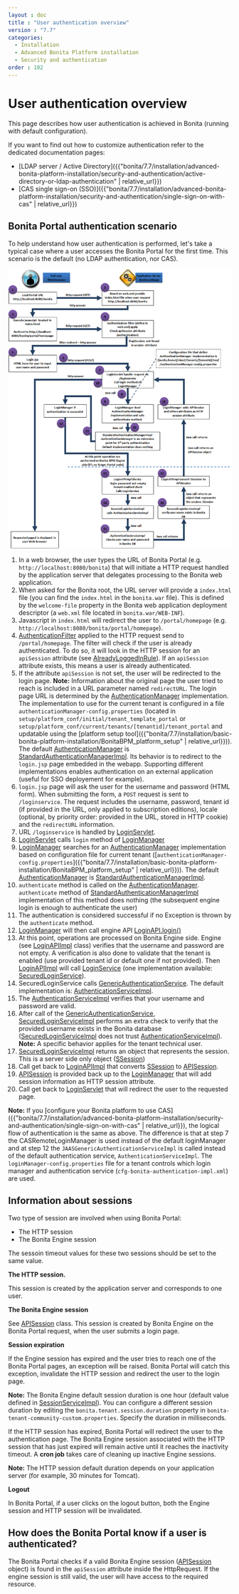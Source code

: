 ```yaml
---
layout : doc
title : "User authentication overview"
version : "7.7"
categories:
  - Installation
  - Advanced Bonita Platform installation
  - Security and authentication
order : 102
---
```

# User authentication overview

This page describes how user authentication is achieved in Bonita (running with default configuration). 

If you want to find out how to customize authentication refer to the dedicated documentation pages:

* [LDAP server / Active Directory]({{"bonita/7.7/installation/advanced-bonita-platform-installation/security-and-authentication/active-directory-or-ldap-authentication" | relative_url}})
* [CAS single sign-on (SSO)]({{"bonita/7.7/installation/advanced-bonita-platform-installation/security-and-authentication/single-sign-on-with-cas" | relative_url}})

## Bonita Portal authentication scenario

To help understand how user authentication is performed, let's take a typical case where a user accesses the Bonita Portal for the first time. This scenario is the default (no LDAP authentication, nor CAS).

![user authentication](images/images-6_0/user_auth_schema_70.png)

1. In a web browser, the user types the URL of Bonita Portal
(e.g. `http://localhost:8080/bonita`) that will initiate a
HTTP request handled by the application server that delegates
processing to the Bonita web application.
2. When asked for the Bonita root, the URL server will 
provide a `index.html` file (you can find the `index.html`
in the `bonita.war` file). This is defined by the `welcome-file`
property in the Bonita web application deployment descriptor (a `web.xml`
file located in `bonita.war/WEB-INF`).
3. Javascript in `index.html` will redirect the user to `/portal/homepage`
(e.g. `http://localhost:8080/bonita/portal/homepage`).
4. [AuthenticationFilter](https://github.com/bonitasoft/bonita-web/blob/{{page.version}}.0/server/src/main/java/org/bonitasoft/console/common/server/login/filter/AuthenticationFilter.java)
applied to the HTTP request send to `/portal/homepage`.
The filter will check if the user is already authenticated. To do so, it will look in the HTTP session for an `apiSession` attribute (see [AlreadyLoggedInRule](https://github.com/bonitasoft/bonita-web/blob/{{page.version}}.0/server/src/main/java/org/bonitasoft/console/common/server/login/filter/AlreadyLoggedInRule.java)).
If an `apiSession` attribute exists, this means a user is already authenticated.
5. If the attribute `apiSession` is not set, the user will be redirected to the login page. 
**Note:** Information about the original page the user tried to reach is included in a URL parameter named `redirectURL`.
The login page URL is determined by the [AuthenticationManager](https://github.com/bonitasoft/bonita-web/blob/{{page.version}}.0/common/src/main/java/org/bonitasoft/console/common/server/auth/AuthenticationManager.java)
implementation. The implementation to use for the current tenant is configured in a file `authenticationManager-config.properties`
(located in `setup/platform_conf/initial/tenant_template_portal` or `setup/platform_conf/current/tenants/[tenantid]/tenant_portal` and updatable using the [platform setup tool]({{"bonita/7.7/installation/basic-bonita-platform-installation/BonitaBPM_platform_setup" | relative_url}})).
The default [AuthenticationManager](https://github.com/bonitasoft/bonita-web/blob/{{page.version}}.0/common/src/main/java/org/bonitasoft/console/common/server/auth/AuthenticationManager.java)
is [StandardAuthenticationManagerImpl](https://github.com/bonitasoft/bonita-web/blob/{{page.version}}.0/server/src/main/java/org/bonitasoft/console/common/server/auth/impl/standard/StandardAuthenticationManagerImpl.java).
Its behavior is to redirect to the `login.jsp` page embedded in the webapp.
Supporting different implementations enables authentication on an external application (useful for SSO deployement for example).
6. `login.jsp` page will ask the user for the username
and password (HTML form). When submitting the form, a `POST`
request is sent to `/loginservice`. The request includes the
username, password, tenant id (if provided in the URL, only applied to
subscription editions), locale (optional, by priority order: provided
in the URL, stored in HTTP cookie) and the `redirectURL`
information.
7. URL `/loginservice` is handled by [LoginServlet](https://github.com/bonitasoft/bonita-web/blob/{{page.version}}.0/server/src/main/java/org/bonitasoft/console/common/server/login/servlet/LoginServlet.java).
8. [LoginServlet](https://github.com/bonitasoft/bonita-web/blob/{{page.version}}.0/server/src/main/java/org/bonitasoft/console/common/server/login/servlet/LoginServlet.java)
calls `login` method of [LoginManager](https://github.com/bonitasoft/bonita-web/blob/{{page.version}}.0/server/src/main/java/org/bonitasoft/console/common/server/login/LoginManager.java)
9. [LoginManager](https://github.com/bonitasoft/bonita-web/blob/{{page.version}}.0/server/src/main/java/org/bonitasoft/console/common/server/login/LoginManager.java)
searches for an [AuthenticationManager](https://github.com/bonitasoft/bonita-web/blob/{{page.version}}.0/common/src/main/java/org/bonitasoft/console/common/server/auth/AuthenticationManager.java)
implementation based on configuration file for current tenant ([`authenticationManager-config.properties`]({{"bonita/7.7/installation/basic-bonita-platform-installation/BonitaBPM_platform_setup" | relative_url}})). The default [AuthenticationManager](https://github.com/bonitasoft/bonita-web/blob/{{page.version}}.0/common/src/main/java/org/bonitasoft/console/common/server/auth/AuthenticationManager.java)
is [StandardAuthenticationManagerImpl](https://github.com/bonitasoft/bonita-web/blob/{{page.version}}.0/server/src/main/java/org/bonitasoft/console/common/server/auth/impl/standard/StandardAuthenticationManagerImpl.java).
10. `authenticate` method is called on the [AuthenticationManager](https://github.com/bonitasoft/bonita-web/blob/{{page.version}}.0/common/src/main/java/org/bonitasoft/console/common/server/auth/AuthenticationManager.java).
`authenticate` method of [StandardAuthenticationManagerImpl](https://github.com/bonitasoft/bonita-web/blob/{{page.version}}.0/server/src/main/java/org/bonitasoft/console/common/server/auth/impl/standard/StandardAuthenticationManagerImpl.java)
implementation of this method does nothing (the subsequent engine login is enough to authenticate the user)
11. The authentication is considered successful if no Exception is thrown by the `authenticate` method.
12. [LoginManager](https://github.com/bonitasoft/bonita-web/blob/{{page.version}}.0/server/src/main/java/org/bonitasoft/console/common/server/login/LoginManager.java)
will then call engine API [LoginAPI.login()](http://documentation.bonitasoft.com/javadoc/api/{{page.version}}/org/bonitasoft/engine/api/LoginAPI.html#login(java.lang.String,%20java.lang.String))
13. At this point, operations are processed on Bonita Engine side. Engine (see [LoginAPIImpl](https://github.com/bonitasoft/bonita-engine/blob/{{page.version}}.0/bpm/bonita-core/bonita-process-engine/src/main/java/org/bonitasoft/engine/api/impl/LoginAPIImpl.java)
class) verifies that the username and password are not empty. A verification is also done to validate that the tenant is enabled (use provided tenant id or default one if not provided). Then [LoginAPIImpl](https://github.com/bonitasoft/bonita-engine/blob/{{page.version}}.0/bpm/bonita-core/bonita-process-engine/src/main/java/org/bonitasoft/engine/api/impl/LoginAPIImpl.java)
will call [LoginService](https://github.com/bonitasoft/bonita-engine/blob/{{page.version}}.0/bpm/bonita-core/bonita-login/bonita-login-api/src/main/java/org/bonitasoft/engine/core/login/LoginService.java)
(one implementation available: [SecuredLoginService](https://github.com/bonitasoft/bonita-engine/blob/{{page.version}}.0/bpm/bonita-core/bonita-login/bonita-login-api-impl/src/main/java/org/bonitasoft/engine/core/login/SecuredLoginServiceImpl.java)).
14. SecuredLoginService calls [GenericAuthenticationService](https://github.com/bonitasoft/bonita-engine/blob/{{page.version}}.0/services/bonita-authentication/bonita-authentication-api/src/main/java/org/bonitasoft/engine/authentication/GenericAuthenticationService.java).
The default implementation is: [AuthenticationServiceImpl](https://github.com/bonitasoft/bonita-engine/blob/{{page.version}}.0/services/bonita-authentication/bonita-authentication-api-impl/src/main/java/org/bonitasoft/engine/authentication/impl/AuthenticationServiceImpl.java).
15. The [AuthenticationServiceImpl](https://github.com/bonitasoft/bonita-engine/blob/{{page.version}}.0/services/bonita-authentication/bonita-authentication-api-impl/src/main/java/org/bonitasoft/engine/authentication/impl/AuthenticationServiceImpl.java)
verifies that your username and password are valid.
16. After call of the [GenericAuthenticationService](https://github.com/bonitasoft/bonita-engine/blob/{{page.version}}.0/services/bonita-authentication/bonita-authentication-api/src/main/java/org/bonitasoft/engine/authentication/GenericAuthenticationService.java),
[SecuredLoginServiceImpl](https://github.com/bonitasoft/bonita-engine/blob/{{page.version}}.0/bpm/bonita-core/bonita-login/bonita-login-api-impl/src/main/java/org/bonitasoft/engine/core/login/SecuredLoginServiceImpl.java)
performs an extra check to verify that the provided username exists in the Bonita database ([SecuredLoginServiceImpl](https://github.com/bonitasoft/bonita-engine/blob/{{page.version}}.0/bpm/bonita-core/bonita-login/bonita-login-api-impl/src/main/java/org/bonitasoft/engine/core/login/SecuredLoginServiceImpl.java)
does not trust [AuthenticationServiceImpl](https://github.com/bonitasoft/bonita-engine/blob/{{page.version}}.0/services/bonita-authentication/bonita-authentication-api-impl/src/main/java/org/bonitasoft/engine/authentication/impl/AuthenticationServiceImpl.java)).
**Note:** A specific behavior applies for the tenant technical user.
17. [SecuredLoginServiceImpl](https://github.com/bonitasoft/bonita-engine/blob/{{page.version}}.0/bpm/bonita-core/bonita-login/bonita-login-api-impl/src/main/java/org/bonitasoft/engine/core/login/SecuredLoginServiceImpl.java)
returns an object that represents the session. This is a server side only object ([SSession](https://github.com/bonitasoft/bonita-engine/blob/{{page.version}}.0/services/bonita-session/bonita-session-api/src/main/java/org/bonitasoft/engine/session/model/SSession.java))
18. Call get back to [LoginAPIImpl](https://github.com/bonitasoft/bonita-engine/blob/{{page.version}}.0/bpm/bonita-core/bonita-process-engine/src/main/java/org/bonitasoft/engine/api/impl/LoginAPIImpl.java)
that converts [SSession](https://github.com/bonitasoft/bonita-engine/blob/{{page.version}}.0/services/bonita-session/bonita-session-api/src/main/java/org/bonitasoft/engine/session/model/SSession.java)
to [APISession](https://github.com/bonitasoft/bonita-engine/blob/{{page.version}}.0/bpm/bonita-api/bonita-common-api/src/main/java/org/bonitasoft/engine/session/APISession.java).
19. [APISession](https://github.com/bonitasoft/bonita-engine/blob/{{page.version}}.0/bpm/bonita-api/bonita-common-api/src/main/java/org/bonitasoft/engine/session/APISession.java)
is provided back up to the [LoginManager](https://github.com/bonitasoft/bonita-web/blob/{{page.version}}.0/server/src/main/java/org/bonitasoft/console/common/server/login/LoginManager.java)
that will add session information as HTTP session attribute.
20. Call get back to [LoginServlet](https://github.com/bonitasoft/bonita-web/blob/{{page.version}}.0/server/src/main/java/org/bonitasoft/console/common/server/login/servlet/LoginServlet.java)
that will redirect the user to the requested page.

**Note:** If you [configure your Bonita platform to use CAS]({{"bonita/7.7/installation/advanced-bonita-platform-installation/security-and-authentication/single-sign-on-with-cas" | relative_url}}), the logical flow of authentication is the same as above. 
The difference is that at step 7 the CASRemoteLoginManager is used instead of the default loginManager and at step 12 the `JAASGenericAuthenticationServiceImpl` is called instead of the default authentication service, `AuthenticationServiceImpl`. 
The `loginManager-config.properties` file for a tenant controls which login manager and authentication service (`cfg-bonita-authentication-impl.xml`) are used.

## Information about sessions

Two type of session are involved when using Bonita Portal: 

* The HTTP session
* The Bonita Engine session

The sessoin timeout values for these two sessions should be set to the same value.

**The HTTP session.**

This session is created by the application server
and corresponds to one user.

**The Bonita Engine session** 

See [APISession](https://github.com/bonitasoft/bonita-engine/blob/{{page.version}}.0/bpm/bonita-api/bonita-common-api/src/main/java/org/bonitasoft/engine/session/APISession.java)
class. This session is created by Bonita Engine on the Bonita Portal request, when the user submits a login page.

**Session expiration** 

If the Engine session has expired and the user tries to reach one of the Bonita Portal pages,
an exception will be raised. Bonita Portal will catch this exception,
invalidate the HTTP session and redirect the user to the login page.

**Note:** The Bonita Engine default session duration is one hour (default value
defined in [SessionServiceImpl](https://github.com/bonitasoft/bonita-engine/blob/{{page.version}}.0/services/bonita-session/bonita-session-impl/src/main/java/org/bonitasoft/engine/session/impl/SessionServiceImpl.java)). 
You can configure a different session duration by editing the `bonita.tenant.session.duration` property in `bonita-tenant-community-custom.properties`. Specify the duration in milliseconds.

If the HTTP session has expired, Bonita Portal will redirect the user to the
authentication page. The Bonita Engine session associated with the HTTP
session that has just expired will remain active until it reaches the
inactivity timeout. A **cron job** takes care of cleaning up inactive
Engine sessions. 

**Note:** The HTTP session default duration depends on your application server (for example, 30 minutes for Tomcat).

**Logout** 

In Bonita Portal, if a user clicks on the logout button, both the
Engine session and HTTP session will be invalidated.

## How does the Bonita Portal know if a user is authenticated?

The Bonita Portal checks if a valid Bonita Engine session ([APISession](https://github.com/bonitasoft/bonita-engine/blob/{{page.version}}.0/bpm/bonita-api/bonita-common-api/src/main/java/org/bonitasoft/engine/session/APISession.java)
object) is found in the
`apiSession`
attribute inside the HttpRequest. If the engine session is still valid, the user will have access to the required resource.

